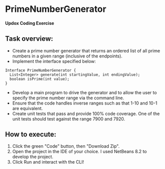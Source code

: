# PrimeNumberGenerator
#### Updox Coding Exercise

## Task overview:
- Create a prime number generator that returns an ordered list of all prime numbers in a given range (inclusive of the endpoints). 
- Implement the interface specified below: 
```
Interface PrimeNumberGenerator {
  List<Integer> generate(int startingValue, int endingValue);
  boolean isPrime(int value);
}
```
- Develop a main program to drive the generator and to allow the user to specify the prime number range via the command line.
- Ensure that the code handles inverse ranges such as that 1-10 and 10-1 are equivalent.
- Create unit tests that pass and provide 100% code coverage. One of the unit tests should test against the range 7900 and 7920.

## How to execute:
1. Click the green "Code" button, then "Download Zip".
2. Open the project in the IDE of your choice. I used NetBeans 8.2 to develop the project.
3. Click Run and interact with the CLI!


